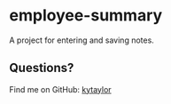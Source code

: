 # employee-summary
A project for entering and saving notes.

## Questions?
Find me on GitHub: [kytaylor](https://github.com/kytaylor)